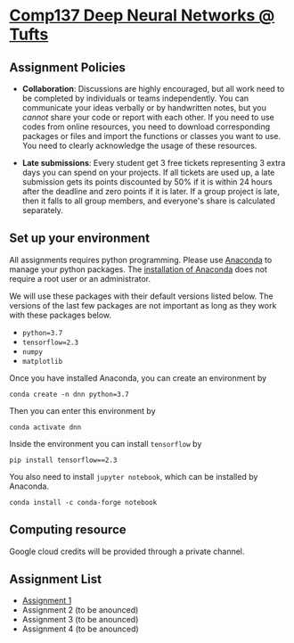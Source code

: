 # [Comp137 Deep Neural Networks @ Tufts](https://www.eecs.tufts.edu/~liulp/courses/comp137-2020-fall/)


## Assignment Policies 

* **Collaboration**: Discussions are highly encouraged, but all work need to be completed by individuals or teams independently. You can communicate your ideas verbally or by handwritten notes, but you *cannot* share your code or report with each other. If you need to use codes from online resources, you need to download corresponding packages or files and import the functions or classes you want to use. You need to clearly acknowledge the usage of these resources.

* **Late submissions**: Every student get 3 free tickets representing 3 extra days you can spend on your projects. If all tickets are used up, a late submission gets its points discounted by 50% if it is within 24 hours after the deadline and zero points if it is later. If a group project is late, then it falls to all group members, and everyone's share is calculated separately. 


## Set up your environment 

All assignments requires python programming. Please use [Anaconda](https://docs.conda.io/projects/conda/en/latest/user-guide/index.html) to manage your python packages. The [installation of Anaconda](https://docs.anaconda.com/anaconda/install/) does not require a root user or an administrator. 

We will use these packages with their default versions listed below. The versions of the last few packages are not important as long as they work with these packages below. 

* `python=3.7`
* `tensorflow=2.3`
* `numpy`
* `matplotlib` 

Once you have installed Anaconda, you can create an environment by  
```
conda create -n dnn python=3.7
```

Then you can enter this environment by 
```
conda activate dnn
```

Inside the environment you can install `tensorflow` by
```
pip install tensorflow==2.3 
```

You also need to install `jupyter notebook`, which can be installed by Anaconda.
```
conda install -c conda-forge notebook
```

## Computing resource

Google cloud credits will be provided through a private channel. 


## Assignment List

* [Assignment 1](./assignment1/)
* Assignment 2 (to be anounced)
* Assignment 3 (to be anounced)
* Assignment 4 (to be anounced)



